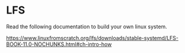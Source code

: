 # LFS

Read the following documentation to build your own linux system.

https://www.linuxfromscratch.org/lfs/downloads/stable-systemd/LFS-BOOK-11.0-NOCHUNKS.html#ch-intro-how
